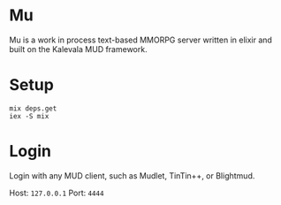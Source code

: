 # Mu

Mu is a work in process text-based MMORPG server written in elixir and built on the Kalevala MUD framework.

# Setup

```
mix deps.get
iex -S mix
```

# Login
Login with any MUD client, such as Mudlet, TinTin++, or Blightmud. 

Host: `127.0.0.1`
Port: `4444`

